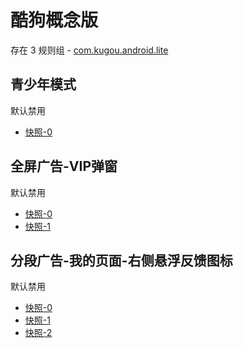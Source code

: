# 酷狗概念版

存在 3 规则组 - [com.kugou.android.lite](/src/apps/com.kugou.android.lite.ts)

## 青少年模式

默认禁用

- [快照-0](https://i.gkd.li/import/14321697)

## 全屏广告-VIP弹窗

默认禁用

- [快照-0](https://i.gkd.li/import/14321698)
- [快照-1](https://i.gkd.li/import/14321700)

## 分段广告-我的页面-右侧悬浮反馈图标

默认禁用

- [快照-0](https://i.gkd.li/import/14321713)
- [快照-1](https://i.gkd.li/import/14321718)
- [快照-2](https://i.gkd.li/import/14321724)
